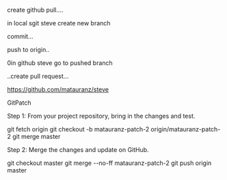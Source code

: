 create github pull....

in local sgit steve create new branch

commit...

push to origin..

0in github steve go to pushed branch   

..create pull request...





https://github.com/matauranz/steve

GitPatch

Step 1: From your project repository, bring in the changes and test.

git fetch origin 
git checkout -b matauranz-patch-2 origin/matauranz-patch-2 
git merge master

Step 2: Merge the changes and update on GitHub.

git checkout master 
git merge --no-ff matauranz-patch-2 
git push origin master



